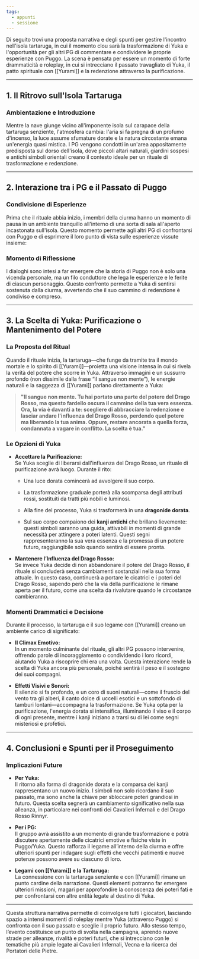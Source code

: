 ```yaml
---
tags:
  - appunti
  - sessione
---
```

Di seguito trovi una proposta narrativa e degli spunti per gestire l'incontro nell'isola tartaruga, in cui il momento clou sarà la trasformazione di Yuka e l'opportunità per gli altri PG di commentare e condividere le proprie esperienze con Puggo. La scena è pensata per essere un momento di forte drammaticità e roleplay, in cui si intrecciano il passato travagliato di Yuka, il patto spirituale con [[Yurami]] e la redenzione attraverso la purificazione.

---

## 1. Il Ritrovo sull'Isola Tartaruga

### Ambientazione e Introduzione

Mentre la nave giunge vicino all'imponente isola sul carapace della tartaruga senziente, l'atmosfera cambia: l'aria si fa pregna di un profumo d'incenso, la luce assume sfumature dorate e la natura circostante emana un'energia quasi mistica. I PG vengono condotti in un'area appositamente predisposta sul dorso dell'isola, dove piccoli altari naturali, giardini sospesi e antichi simboli orientali creano il contesto ideale per un rituale di trasformazione e redenzione.

---

## 2. Interazione tra i PG e il Passato di Puggo

### Condivisione di Esperienze

Prima che il rituale abbia inizio, i membri della ciurma hanno un momento di pausa in un ambiente tranquillo all'interno di una sorta di sala all'aperto incastonata sull'isola. Questo momento permette agli altri PG di confrontarsi con Puggo e di esprimere il loro punto di vista sulle esperienze vissute insieme:


### Momento di Riflessione

I dialoghi sono intesi a far emergere che la storia di Puggo non è solo una vicenda personale, ma un filo conduttore che lega le esperienze e le ferite di ciascun personaggio. Questo confronto permette a Yuka di sentirsi sostenuta dalla ciurma, avvertendo che il suo cammino di redenzione è condiviso e compreso.

---

## 3. La Scelta di Yuka: Purificazione o Mantenimento del Potere

### La Proposta del Ritual

Quando il rituale inizia, la tartaruga—che funge da tramite tra il mondo mortale e lo spirito di [[Yurami]]—proietta una visione intensa in cui si rivela la verità del potere che scorre in Yuka. Attraverso immagini e un sussurro profondo (non dissimile dalla frase “il sangue non mente”), le energie naturali e la saggezza di [[Yurami]] parlano direttamente a Yuka:

> **"Il sangue non mente. Tu hai portato una parte del potere del Drago Rosso, ma questo fardello oscura il cammino della tua vera essenza. Ora, la via è davanti a te: scegliere di abbracciare la redenzione e lasciar andare l'influenza del Drago Rosso, perdendo quel potere ma liberando la tua anima. Oppure, restare ancorata a quella forza, condannata a vagare in conflitto. La scelta è tua."**

### Le Opzioni di Yuka

- **Accettare la Purificazione:**  
    Se Yuka sceglie di liberarsi dall'influenza del Drago Rosso, un rituale di purificazione avrà luogo. Durante il rito:
    
    - Una luce dorata comincerà ad avvolgere il suo corpo.
        
    - La trasformazione graduale porterà alla scomparsa degli attributi rossi, sostituiti da tratti più nobili e luminosi.
        
    - Alla fine del processo, Yuka si trasformerà in una **dragonide dorata**.
        
    - Sul suo corpo compaiono dei **kanji antichi** che brillano lievemente: questi simboli saranno una guida, attivabili in momenti di grande necessità per attingere a poteri latenti. Questi segni rappresenteranno la sua vera essenza e la promessa di un potere futuro, raggiungibile solo quando sentirà di essere pronta.
        
- **Mantenere l’Influenza del Drago Rosso:**  
    Se invece Yuka decide di non abbandonare il potere del Drago Rosso, il rituale si concluderà senza cambiamenti sostanziali nella sua forma attuale. In questo caso, continuerà a portare le cicatrici e i poteri del Drago Rosso, sapendo però che la via della purificazione le rimane aperta per il futuro, come una scelta da rivalutare quando le circostanze cambieranno.
    

### Momenti Drammatici e Decisione

Durante il processo, la tartaruga e il suo legame con [[Yurami]] creano un ambiente carico di significato:

- **Il Climax Emotivo:**  
    In un momento culminante del rituale, gli altri PG possono intervenire, offrendo parole di incoraggiamento o condividendo i loro ricordi, aiutando Yuka a riscoprire chi era una volta. Questa interazione rende la scelta di Yuka ancora più personale, poiché sentirà il peso e il sostegno dei suoi compagni.
    
- **Effetti Visivi e Sonori:**  
    Il silenzio si fa profondo, e un coro di suoni naturali—come il fruscio del vento tra gli alberi, il canto dolce di uccelli esotici e un sottofondo di tamburi lontani—accompagna la trasformazione. Se Yuka opta per la purificazione, l'energia dorata si intensifica, illuminando il viso e il corpo di ogni presente, mentre i kanji iniziano a trarsi su di lei come segni misteriosi e profetici.
    

---

## 4. Conclusioni e Spunti per il Proseguimento

### Implicazioni Future

- **Per Yuka:**  
    Il ritorno alla forma di dragonide dorata e la comparsa dei kanji rappresentano un nuovo inizio. I simboli non solo ricordano il suo passato, ma sono anche la chiave per sbloccare poteri grandiosi in futuro. Questa scelta segnerà un cambiamento significativo nella sua alleanza, in particolare nei confronti dei Cavalieri Infernali e del Drago Rosso Rinnyr.
    
- **Per i PG:**  
    Il gruppo avrà assistito a un momento di grande trasformazione e potrà discutere apertamente delle cicatrici emotive e fisiche viste in Puggo/Yuka. Questo rafforza il legame all’interno della ciurma e offre ulteriori spunti per indagare sugli effetti che vecchi patimenti e nuove potenze possono avere su ciascuno di loro.
    
- **Legami con [[Yurami]] e la Tartaruga:**  
    La connessione con la tartaruga senziente e con [[Yurami]] rimane un punto cardine della narrazione. Questi elementi potranno far emergere ulteriori missioni, magari per approfondire la conoscenza dei poteri fati e per confrontarsi con altre entità legate al destino di Yuka.

---

Questa struttura narrativa permette di coinvolgere tutti i giocatori, lasciando spazio a intensi momenti di roleplay mentre Yuka (attraverso Puggo) si confronta con il suo passato e sceglie il proprio futuro. Allo stesso tempo, l’evento costituisce un punto di svolta nella campagna, aprendo nuove strade per alleanze, rivalità e poteri futuri, che si intrecciano con le tematiche più ampie legate ai Cavalieri Infernali, Vecna e la ricerca dei Portatori delle Pietre.
